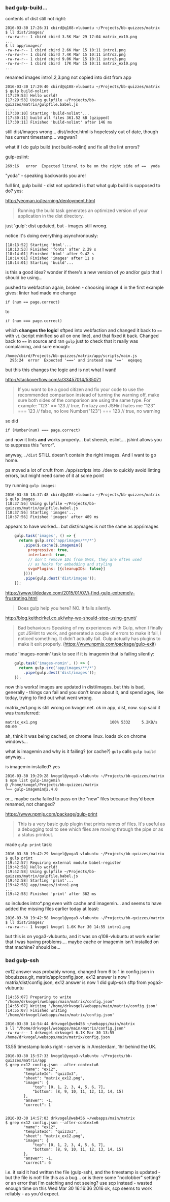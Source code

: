 
### bad gulp-build...

contents of dist still not right:

    2016-03-30 17:26:31 cbird@q108-vlubuntu ~/Projects/bb-quizzes/matrix
    $ ll dist/images/
    -rw-rw-r-- 1 cbird cbird 3.5K Mar 29 17:04 matrix_ex10.png
    ...
    $ ll app/images/
    -rw-rw-r-- 1 cbird cbird 2.6K Mar 15 10:11 intro1.png
    -rw-rw-r-- 1 cbird cbird 7.4K Mar 15 10:11 intro2.png
    -rw-rw-r-- 1 cbird cbird 9.0K Mar 15 10:11 intro3.png
    -rw-rw-r-- 1 cbird cbird  17K Mar 15 10:11 matrix_ex10.png
    ...

renamed images intro1,2,3.png not copied into dist from app

    2016-03-30 17:29:40 cbird@q108-vlubuntu ~/Projects/bb-quizzes/matrix
    $ gulp build-nolint
    [17:29:53] Hello world!
    [17:29:53] Using gulpfile ~/Projects/bb-quizzes/matrix/gulpfile.babel.js
    ....
    [17:30:10] Starting 'build-nolint'...
    [17:30:11] build all files 361.52 kB (gzipped)
    [17:30:11] Finished 'build-nolint' after 146 ms

still dist/images wrong... dist/index.html is hopelessly out of date, though has current timestamp... wagwan?

what if I do gulp build (not build-nolint) and fix all the lint errors?

gulp-eslint:

    269:16   error  Expected literal to be on the right side of ==  yoda

"yoda" - speaking backwards you are!

full lint, gulp build - dist not updated
is that what gulp build is supposed to do? yes:

http://yeoman.io/learning/deployment.html
>Running the build task generates an optimized version of your application in the dist directory.

just 'gulp': dist updated, but - images still wrong.

notice it's doing everything asynchronously:

    [18:13:52] Starting 'html'...
    [18:13:53] Finished 'fonts' after 2.29 s
    [18:14:01] Finished 'html' after 9.42 s
    [18:14:01] Finished 'images' after 11 s
    [18:14:01] Starting 'build'...

is this a good idea?
wonder if there's a new version of yo and/or gulp that I should be using...

pushed to webfaction again, broken - choosing image 4 in the first example gives:
linter had made me change 

    if (num == page.correct)

to

    if (num === page.correct)

which **changes the logic**! sftped into webfaction and changed it back to `==` with `vi` (script minified so all on one line), and that fixed it back. Changed back to `==` in source and ran `gulp` just to check that it really was complaining, and sure enough:

    /home/cbird/Projects/bb-quizzes/matrix/app/scripts/main.js
      295:24  error  Expected '===' and instead saw '=='  eqeqeq

but this this changes the logic and is not what I want!

http://stackoverflow.com/a/33457014/535071
>If you want to be a good citizen and fix your code to use the recommended comparison instead of turning the warning off, make sure both sides of the comparison are using the same type. For example:
"123" == 123          // true, I'm lazy and JSHint hates me
"123" === 123         // false, no love
Number("123") === 123 // true, no warning

so did

    if (Number(num) === page.correct)

and now it lints **and** works properly... but sheesh, eslint.... jshint allows you to suppress this "error".

anyway, `./dist` STILL doesn't contain the right images. And I want to go home.

ps moved a lot of cruft from ./app/scripts into ./dev to quickly avoid linting errors, but might need some of it at some point

try running `gulp images`:

    2016-03-30 18:37:48 cbird@q108-vlubuntu ~/Projects/bb-quizzes/matrix
    $ gulp images
    [18:37:56] Using gulpfile ~/Projects/bb-quizzes/matrix/gulpfile.babel.js
    [18:37:56] Starting 'images'...
    [18:37:56] Finished 'images' after 489 ms

appears to have worked... but dist/images is not the same as app/images

```js
    gulp.task('images', () => {
      return gulp.src('app/images/**/*')
        .pipe($.cache($.imagemin({
          progressive: true,
          interlaced: true,
          // don't remove IDs from SVGs, they are often used
          // as hooks for embedding and styling
          svgoPlugins: [{cleanupIDs: false}]
        })))
        .pipe(gulp.dest('dist/images'));
    });
```

https://www.tildedave.com/2015/01/07/i-find-gulp-extremely-frustrating.html
>Does gulp help you here? NO. It fails silently.

http://blog.keithcirkel.co.uk/why-we-should-stop-using-grunt/
>Bad behaviours
Speaking of my experiences with Gulp, when I finally got JSHint to work, and generated a couple of errors to make it fail, I noticed something. It didn't actually fail.
>Gulp actually has plugins to make it exit properly. (https://www.npmjs.com/package/gulp-exit)

made 'images-nomin' task to see if it is imagemin that is failing silently:

```js
    gulp.task('images-nomin', () => {
      return gulp.src('app/images/**/*')
        .pipe(gulp.dest('dist/images'));
    });
```

now this works! images are updated in dist/images.
but this is bad, generally - things can fail and you don't know about it, and spend ages, like today, trying to find out what went wrong.

matrix_ex1.png is still wrong on kvogel.net.
ok in app, dist, now. scp said it was transferred:

    matrix_ex1.png                                100% 5332     5.2KB/s   00:00 

ah, think it was being cached, on chrome linux. loads ok on chrome windows... 

what is imagemin and why is it failing? (or cache?)
`gulp` calls `gulp build` anyway...

is imagemin installed? yes

    2016-03-30 19:29:28 kvogel@yoga3-vlubuntu ~/Projects/bb-quizzes/matrix
    $ npm list gulp-imagemin
    @ /home/kvogel/Projects/bb-quizzes/matrix
    └── gulp-imagemin@2.4.0 

or... maybe `cache` failed to pass on the "new" files because they'd been renamed, not changed?

https://www.npmjs.com/package/gulp-print
>This is a very basic gulp plugin that prints names of files. It's useful as a debugging tool to see which files are moving through the pipe or as a status printout.

made `gulp print` task:

    2016-03-30 19:42:29 kvogel@yoga3-vlubuntu ~/Projects/bb-quizzes/matrix
    $ gulp print
    [19:42:57] Requiring external module babel-register
    [19:42:58] Hello world!
    [19:42:58] Using gulpfile ~/Projects/bb-quizzes/matrix/gulpfile.babel.js
    [19:42:58] Starting 'print'...
    [19:42:58] app/images/intro1.png
    ...
    [19:42:58] Finished 'print' after 362 ms

so includes intro*.png even with cache and imagemin...
and seems to have added the missing files earlier today at least:

    2016-03-30 19:42:58 kvogel@yoga3-vlubuntu ~/Projects/bb-quizzes/matrix
    $ ll dist/images/
    -rw-rw-r-- 1 kvogel kvogel 1.6K Mar 30 14:55 intro1.png

but this is on yoga3-vlubuntu, and it was on q108-vlubuntu at work earlier that I was having problems.... maybe cache or imagemin isn't installed on that machine? should be...

### bad gulp-ssh

ex12 answer was probably wrong, changed from 6 to 1 in config.json
in bbquizzes.git, 
    matrix/app/config.json, ex12 answer is now 1
    matrix/dist/config.json, ex12 answer is now 1
did gulp-ssh sftp from yoga3-vlubuntu

    [14:55:07] Preparing to write "/home/drkvogel/webapps/main/matrix/config.json"
    [14:55:07] Writing '/home/drkvogel/webapps/main/matrix/config.json'
    [14:55:07] Finished writing '/home/drkvogel/webapps/main/matrix/config.json'

    2016-03-30 14:54:44 drkvogel@web456 ~/webapps/main/matrix
    $ ll "/home/drkvogel/webapps/main/matrix/config.json"
    -rw-rw-r-- 1 drkvogel drkvogel 6.1K Mar 30 13:55 /home/drkvogel/webapps/main/matrix/config.json

13.55 timestamp looks right - server is in Amsterdam, 1hr behind the UK.

    2016-03-30 15:57:33 kvogel@yoga3-vlubuntu ~/Projects/bb-quizzes/matrix/app
    $ grep ex12 config.json --after-context=6
            "name": "ex12",
            "templateId": "quiz3x3",
            "sheet": "matrix_ex12.png",
            "images": {
                "top": [0, 1, 2, 3, 4, 5, 6, 7],
                "bottom": [8, 9, 10, 11, 12, 13, 14, 15]
            },
            "answer": -1,
            "correct": 1


    2016-03-30 14:57:03 drkvogel@web456 ~/webapps/main/matrix
    $ grep ex12 config.json --after-context=6
            "name": "ex12",
            "templateId": "quiz3x3",
            "sheet": "matrix_ex12.png",
            "images": {
                "top": [0, 1, 2, 3, 4, 5, 6, 7],
                "bottom": [8, 9, 10, 11, 12, 13, 14, 15]
            },
            "answer": -1,
            "correct": 6

i.e. it said it had written the file (gulp-ssh), and the timestamp is updated - but the file is not!
file this as a bug...
or is there some "noclobber" setting?
or an error that I'm catching and not seeing?
use scp instead - wasted enough time on this
Wed Mar 30 16:16:36 2016 ok, scp seems to work reliably - as you'd expect.